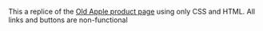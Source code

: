 This a replice of the [Old Apple product page](https://web.archive.org/web/20140301004610/http://www.apple.com/ "Apple") using only CSS and HTML. All links and buttons are non-functional